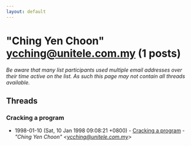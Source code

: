 ```yaml
---
layout: default
---
```


# "Ching Yen Choon" <ycching@unitele.com.my> (1 posts)

_Be aware that many list participants used multiple email addresses over their time active on the list. As such this page may not contain all threads available._

## Threads

### Cracking a program
+ 1998-01-10 (Sat, 10 Jan 1998 09:08:21 +0800) - [Cracking a program](/archive/1998/01/234ef8297aba38eec3a8343aee94d4ccd8367216079573861aff05f823b14532) - _"Ching Yen Choon" \<ycching@unitele.com.my\>_

